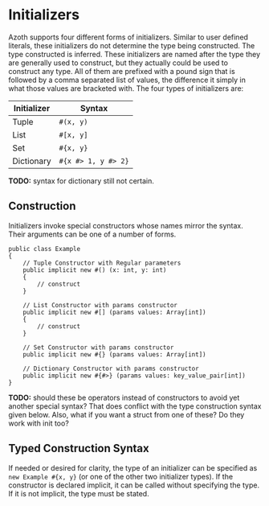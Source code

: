 # Initializers

Azoth supports four different forms of initializers. Similar to user defined literals, these
initializers do not determine the type being constructed. The type constructed is inferred. These
initializers are named after the type they are generally used to construct, but they actually could
be used to construct any type. All of them are prefixed with a pound sign that is followed by a
comma separated list of values, the difference it simply in what those values are bracketed with.
The four types of initializers are:

| Initializer | Syntax              |
| ----------- | ------------------- |
| Tuple       | `#(x, y)`           |
| List        | `#[x, y]`           |
| Set         | `#{x, y}`           |
| Dictionary  | `#{x #> 1, y #> 2}` |

**TODO:** syntax for dictionary still not certain.

## Construction

Initializers invoke special constructors whose names mirror the syntax. Their arguments can be one
of a number of forms.

```azoth
public class Example
{
    // Tuple Constructor with Regular parameters
    public implicit new #() (x: int, y: int)
    {
        // construct
    }

    // List Constructor with params constructor
    public implicit new #[] (params values: Array[int])
    {
        // construct
    }

    // Set Constructor with params constructor
    public implicit new #{} (params values: Array[int])

    // Dictionary Constructor with params constructor
    public implicit new #{#>} (params values: key_value_pair[int])
}
```

**TODO:** should these be operators instead of constructors to avoid yet another special syntax?
That does conflict with the type construction syntax given below. Also, what if you want a struct
from one of these? Do they work with init too?

## Typed Construction Syntax

If needed or desired for clarity, the type of an initializer can be specified as `new Example #{x,
y}` (or one of the other two initializer types). If the constructor is declared implicit, it can be
called without specifying the type. If it is not implicit, the type must be stated.
